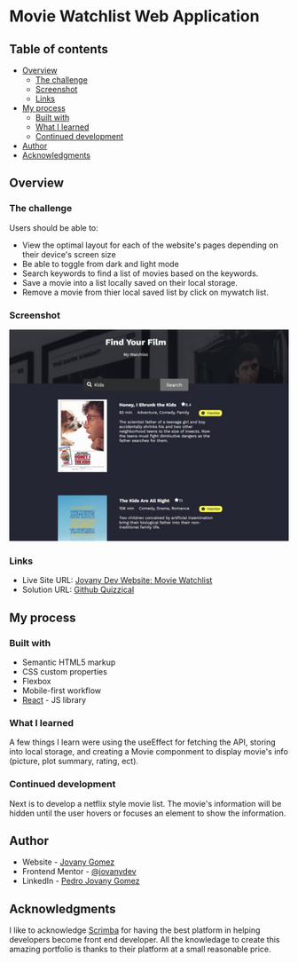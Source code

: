 # Movie Watchlist Web Application

## Table of contents

- [Overview](#overview)
  - [The challenge](#the-challenge)
  - [Screenshot](#screenshot)
  - [Links](#links)
- [My process](#my-process)
  - [Built with](#built-with)
  - [What I learned](#what-i-learned)
  - [Continued development](#continued-development)
- [Author](#author)
- [Acknowledgments](#acknowledgments)

## Overview

### The challenge

Users should be able to:

- View the optimal layout for each of the website's pages depending on their device's screen size
- Be able to toggle from dark and light mode
- Search keywords to find a list of movies based on the keywords.
- Save a movie into a list locally saved on their local storage.
- Remove a movie from thier local saved list by click on mywatch list.

### Screenshot

<a href="https://jovany.dev/quizzical-trivia"><img src="./watchlist-screenshot.JPG" alt="Front page of movie watchlist" width="600"/></a>

### Links

- Live Site URL: [Jovany Dev Website: Movie Watchlist](https://jovany.dev/movie-watchlist)
- Solution URL: [Github Quizzical](https://github.com/jovanydev/porfolio-with-projects/tree/main/portfolio-with-projects/src/components/movie-watchlist)

## My process

### Built with

- Semantic HTML5 markup
- CSS custom properties
- Flexbox
- Mobile-first workflow
- [React](https://reactjs.org/) - JS library

### What I learned

A few things I learn were using the useEffect for fetching the API, storing into local storage, and creating a Movie componment to display movie's info (picture, plot summary, rating, ect).

### Continued development

Next is to develop a netflix style movie list. The movie's information will be hidden until the user hovers or focuses an element to show the information.

## Author

- Website - [Jovany Gomez](jovany.dev)
- Frontend Mentor - [@jovanydev](https://www.frontendmentor.io/profile/jovanydev)
- LinkedIn - [Pedro Jovany Gomez](https://www.linkedin.com/in/itsjovany/)

## Acknowledgments

I like to acknowledge [Scrimba](https://scrimba.com/) for having the best platform in helping developers become front end developer. All the knowledage to create this amazing portfolio is thanks to their platform at a small reasonable price.
